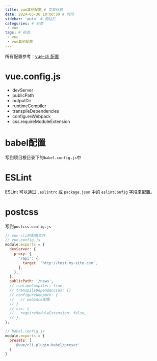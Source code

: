 ```yaml
---
title: vue其他配置 # 文章标题
date: 2024-03-30 10:00:00 # 时间
sidebar: 'auto' # 侧边栏
categories: # 分类
 - vue
tags: # 标签
 - vue
 - vue其他配置
---
```


所有配置参考：[vue-cli 配置](https://cli.vuejs.org/zh/config/#%E5%85%A8%E5%B1%80-cli-%E9%85%8D%E7%BD%AE)

# vue.config.js

- devServer
- publicPath
- outputDir
- runtimeCompiler
- transpileDependencies
- configureWebpack
- css.requireModuleExtension

# babel配置

写到项目根目录下的`babel.config.js`中

# ESLint

ESLint 可以通过 `.eslintrc` 或 `package.json` 中的 `eslintConfig` 字段来配置。

# postcss

写到`postcss.config.js`

```js
// vue-cli的配置文件
// vue.config.js
module.exports = {
  devServer: {
    proxy: {
      '/api': {
        target: 'http://test.my-site.com',
      },
    },
  },
  publicPath: '/news',
  // runtimeCompiler: true,
  // transpileDependencies: []
  // configureWebpack: {
  //   // webpack配置
  // }
  // css: {
  //   requireModuleExtension: false,
  // },
};

```

```js
// babel.config.js
module.exports = {
  presets: [
    '@vue/cli-plugin-babel/preset'
  ]
}


```